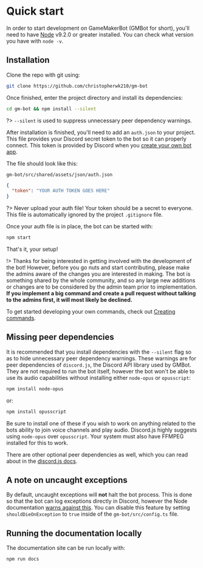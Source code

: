 # Quick start
In order to start development on GameMakerBot (GMBot for short), you'll need to have [Node](https://nodejs.org/) v9.2.0 or greater installed. You can check what version you have with `node -v`.

## Installation
Clone the repo with git using:
```bash
git clone https://github.com/christopherwk210/gm-bot
```

Once finished, enter the project directory and install its dependencies:
```bash
cd gm-bot && npm install --silent
```

?> `--silent` is used to suppress unnecessary peer dependency warnings.

After installation is finished, you'll need to add an `auth.json` to your project. This file provides your Discord secret token to the bot so it can properly connect. This token is provided by Discord when you [create your own bot app](https://discordapp.com/developers/applications/me).

The file should look like this:

```filepath
gm-bot/src/shared/assets/json/auth.json
```
```json
{
  "token": "YOUR AUTH TOKEN GOES HERE"
}
```

?> Never upload your auth file! Your token should be a secret to everyone. This file is automatically ignored by the project `.gitignore` file.

Once your auth file is in place, the bot can be started with:

```bash
npm start
```

That's it, your setup!

!> Thanks for being interested in getting involved with the development of the bot! However, before you go nuts and start contributing, please make the admins aware of the changes you are interested in making. The bot is something shared by the whole community, and so any large new additions or changes are to be considered by the admin team prior to implementation. **If you implement a big command and create a pull request without talking to the admins first, it will most likely be declined.**

To get started developing your own commands, check out [Creating commands](/getting-started/creating-commands).

## Missing peer dependencies
It is recommended that you install dependencies with the `--silent` flag so as to hide  unnecessary peer dependency warnings. These warnings are for peer dependencies of `discord.js`, the Discord API library used by GMBot. They are not required to run the bot itself, however the bot won't be able to use its audio capabilities without installing either `node-opus` or `opusscript`:
```bash
npm install node-opus
```
or:
```bash
npm install opusscript
```
Be sure to install one of these if you wish to work on anything related to the bots ability to join voice channels and play audio. Discord.js highly suggests using `node-opus` over `opusscript`.
Your system must also have FFMPEG installed for this to work.

There are other optional peer dependencies as well, which you can read about in the [discord.js docs](https://discord.js.org/#/docs/main/stable/general/welcome).

## A note on uncaught exceptions
By default, uncaught exceptions will **not** halt the bot process. This is done so that the bot can log exceptions directly in Discord, however the Node documentation [warns against this](https://nodejs.org/api/process.html#process_warning_using_uncaughtexception_correctly). You can disable this feature by setting `shouldDieOnException` to `true` inside of the
`gm-bot/src/config.ts` file.

## Running the documentation locally
The documentation site can be run locally with:
```bash
npm run docs
```
